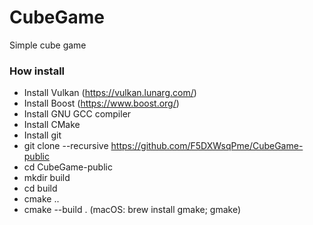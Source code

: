 # CubeGame #
Simple cube game

### How install ###
- Install Vulkan (https://vulkan.lunarg.com/)
- Install Boost (https://www.boost.org/)
- Install GNU GCC compiler
- Install CMake
- Install git
- git clone --recursive https://github.com/F5DXWsqPme/CubeGame-public
- cd CubeGame-public
- mkdir build
- cd build
- cmake ..
- cmake --build . (macOS: brew install gmake; gmake)
